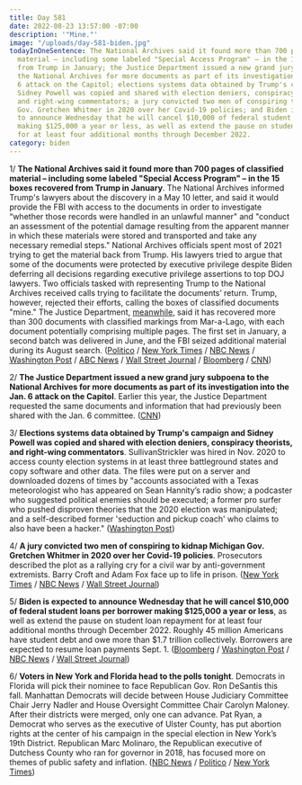 ```yaml
---
title: Day 581
date: 2022-08-23 13:57:00 -07:00
description: '"Mine."'
image: "/uploads/day-581-biden.jpg"
todayInOneSentence: The National Archives said it found more than 700 pages of classified
  material – including some labeled "Special Access Program" – in the 15 boxes recovered
  from Trump in January; the Justice Department issued a new grand jury subpoena to
  the National Archives for more documents as part of its investigation into the Jan.
  6 attack on the Capitol; elections systems data obtained by Trump's campaign and
  Sidney Powell was copied and shared with election deniers, conspiracy theorists,
  and right-wing commentators; a jury convicted two men of conspiring to kidnap Michigan
  Gov. Gretchen Whitmer in 2020 over her Covid-19 policies; and Biden is expected
  to announce Wednesday that he will cancel $10,000 of federal student loans per borrower
  making $125,000 a year or less, as well as extend the pause on student loan repayment
  for at least four additional months through December 2022.
category: biden
---
```


1/ **The National Archives said it found more than 700 pages of classified material – including some labeled "Special Access Program" – in the 15 boxes recovered from Trump in January**. The National Archives informed Trump's lawyers about the discovery in a May 10 letter, and said it would provide the FBI with access to the documents in order to investigate “whether those records were handled in an unlawful manner" and "conduct an assessment of the potential damage resulting from the apparent manner in which these materials were stored and transported and take any necessary remedial steps." National Archives officials spent most of 2021 trying to get the material back from Trump. His lawyers tried to argue that some of the documents were protected by executive privilege despite Biden deferring all decisions regarding executive privilege assertions to top DOJ lawyers. Two officials tasked with representing Trump to the National Archives received calls trying to facilitate the documents’ return. Trump, however, rejected their efforts, calling the boxes of classified documents "mine." The Justice Department, [meanwhile](https://www.nytimes.com/2022/08/22/us/politics/trump-mar-a-lago-documents.html), said it has recovered more than 300 documents with classified markings from Mar-a-Lago, with each document potentially comprising multiple pages. The first set in January, a second batch was delivered in June, and the FBI seized additional material during its August search. ([Politico](https://www.politico.com/news/2022/08/23/national-archives-letter-trump-security-00053250) / [New York Times](https://www.nytimes.com/2022/08/23/us/politics/trump-classified-documents-fbi-letter.html) / [NBC News](https://www.nbcnews.com/politics/donald-trump/docs-received-mar-lago-january-marked-sensitive-classification-archive-rcna44417) / [Washington Post](https://www.washingtonpost.com/politics/2022/08/23/trump-classified-documents-national-archives/) / [ABC News](https://abcnews.go.com/Politics/purported-national-archives-letter-shows-extent-classified-material/story?id=88742019) / [Wall Street Journal](https://www.wsj.com/articles/letter-to-trump-lawyer-highlights-national-archives-concern-over-sensitive-materials-before-mar-a-lago-search-11661271403?mod=djemalertNEWS) / [Bloomberg](https://www.bloomberg.com/news/articles/2022-08-23/trump-files-were-sought-months-ago-for-security-damage-analysis?sref=MIBMEEoj) / [CNN](https://www.cnn.com/2022/08/23/politics/national-archives-classified-docs/index.html))

2/ **The Justice Department issued a new grand jury subpoena to the National Archives for more documents as part of its investigation into the Jan. 6 attack on the Capitol**. Earlier this year, the Justice Department requested the same documents and information that had previously been shared with the Jan. 6 committee. ([CNN](https://www.cnn.com/2022/08/22/politics/justice-department-subpoena-national-archives-january-6-documents/index.html))

3/ **Elections systems data obtained by Trump's campaign and Sidney Powell was copied and shared with election deniers, conspiracy theorists, and right-wing commentators**. SullivanStrickler was hired in Nov. 2020 to access county election systems in at least three battleground states and copy software and other data. The files were put on a server and downloaded dozens of times by "accounts associated with a Texas meteorologist who has appeared on Sean Hannity’s radio show; a podcaster who suggested political enemies should be executed; a former pro surfer who pushed disproven theories that the 2020 election was manipulated; and a self-described former 'seduction and pickup coach' who claims to also have been a hacker." ([Washington Post](https://www.washingtonpost.com/investigations/2022/08/22/election-system-copied-files-trump/))

4/ **A jury convicted two men of conspiring to kidnap Michigan Gov. Gretchen Whitmer in 2020 over her Covid-19 policies**. Prosecutors described the plot as a rallying cry for a civil war by anti-government extremists. Barry Croft and Adam Fox face up to life in prison. ([New York Times](https://www.nytimes.com/2022/08/23/us/verdict-trial-gretchen-whitmer-kidnap.html) / [NBC News](https://www.nbcnews.com/news/us-news/2-men-guilty-plotting-kidnap-michigan-gov-gretchen-whitmer-rcna44430) / [Wall Street Journal](https://www.wsj.com/articles/two-men-found-guilty-in-plot-to-kidnap-michigan-gov-gretchen-whitmer-11661272134?mod=hp_lead_pos10))

5/ **Biden is expected to announce Wednesday that he will cancel $10,000 of federal student loans per borrower making $125,000 a year or less**, as well as extend the pause on student loan repayment for at least four additional months through December 2022. Roughly 45 million Americans have student debt and owe more than $1.7 trillion collectively. Borrowers are expected to resume loan payments Sept. 1. ([Bloomberg](https://www.bloomberg.com/news/articles/2022-08-23/biden-plans-wednesday-student-loan-debt-relief-announcement?srnd=premium&sref=MIBMEEoj) / [Washington Post](https://www.washingtonpost.com/us-policy/2022/08/23/biden-student-loan-cancellation/) / [NBC News](https://www.nbcnews.com/politics/biden-nears-decision-student-loan-cancelation-moratorium-extension-rcna44418) / [Wall Street Journal](https://www.wsj.com/articles/white-house-planning-student-loan-announcement-wednesday-11661269442?mod=hp_lead_pos12))

6/ **Voters in New York and Florida head to the polls tonight**. Democrats in Florida will pick their nominee to face Republican Gov. Ron DeSantis this fall. Manhattan Democrats will decide between House Judiciary Committee Chair Jerry Nadler and House Oversight Committee Chair Carolyn Maloney. After their districts were merged, only one can advance. Pat Ryan, a Democrat who serves as the executive of Ulster County, has put abortion rights at the center of his campaign in the special election in New York’s 19th District.  Republican Marc Molinaro, the Republican executive of Dutchess County who ran for governor in 2018, has focused more on themes of public safety and inflation. ([NBC News](https://www.nbcnews.com/politics/2022-election/tuesdays-primaries-new-york-florida-will-test-political-landscapes-scr-rcna44165) / [Politico](https://www.politico.com/news/2022/08/23/what-to-watch-on-tuesdays-primary-day-biggest-special-election-since-dobbs-00053230) / [New York Times](https://www.nytimes.com/live/2022/08/23/us/election-new-york-florida-primary))
